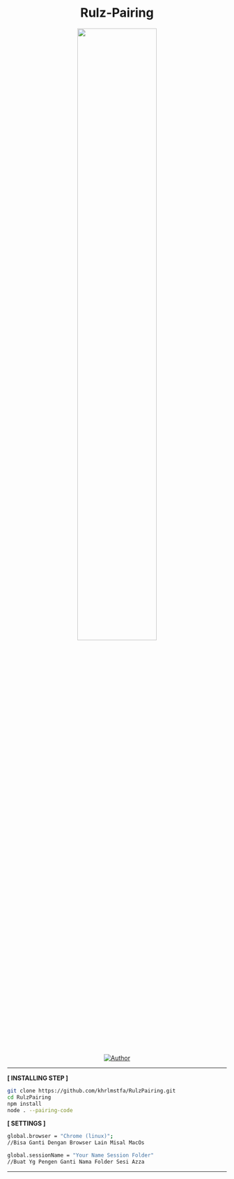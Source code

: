 <h1 align="center">Rulz-Pairing</h1>
<p align="center">
    <img src="https://aemt.me/file/EYW5SkXzvI0L.jpg" width="60%" style="margin-left: auto;margin-right: auto;">
</p>
</p>
<p align="center">
<a href="https://github.com/khrlmstfa"><img title="Author" src="https://img.shields.io/badge/AUTHOR-KhrlMstfa-blue.svg?style=for-the-badge&logo=github"></a>

---------

**[ INSTALLING STEP ]**

```bash
git clone https://github.com/khrlmstfa/RulzPairing.git
cd RulzPairing
npm install
node . --pairing-code
```

**[ SETTINGS ]**

```bash
global.browser = "Chrome (linux)";
//Bisa Ganti Dengan Browser Lain Misal MacOs

global.sessionName = "Your Name Session Folder"
//Buat Yg Pengen Ganti Nama Folder Sesi Azza
```

---------
